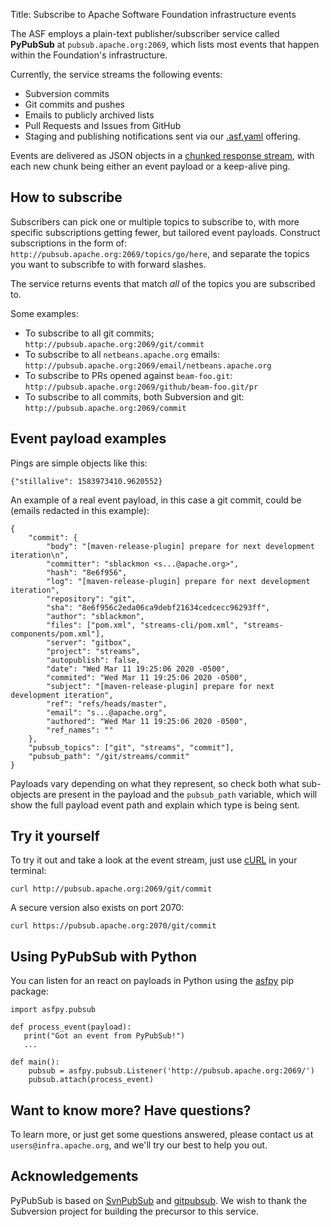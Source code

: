 Title: Subscribe to Apache Software Foundation infrastructure events

The ASF employs a plain-text publisher/subscriber service called **PyPubSub** at `pubsub.apache.org:2069`, which lists most events that happen within the Foundation's infrastructure.

Currently, the service streams the following events:

* Subversion commits
* Git commits and pushes
* Emails to publicly archived lists
* Pull Requests and Issues from GitHub
* Staging and publishing notifications sent via our [.asf.yaml](https://s.apache.org/asfyaml) offering.

Events are delivered as JSON objects in a <a href="https://en.wikipedia.org/wiki/Chunked_transfer_encoding" target="_blank">chunked response stream</a>, with each new chunk being either an event payload or a keep-alive ping. 

## How to subscribe
Subscribers can pick one or multiple topics to subscribe to, with more specific subscriptions getting fewer, but tailored event payloads. Construct subscriptions in the form of: `http://pubsub.apache.org:2069/topics/go/here`, and separate the topics you want to subscribfe to with forward slashes. 

The service returns events that match _all_ of the topics you are subscribed to.

Some examples:

* To subscribe to all git commits; `http://pubsub.apache.org:2069/git/commit`
* To subscribe to all `netbeans.apache.org` emails: `http://pubsub.apache.org:2069/email/netbeans.apache.org`
* To subscribe to PRs opened against `beam-foo.git`: `http://pubsub.apache.org:2069/github/beam-foo.git/pr`
* To subscribe to all commits, both Subversion and git: `http://pubsub.apache.org:2069/commit`

## Event payload examples

Pings are simple objects like this:
~~~
{"stillalive": 1583973410.9620552}
~~~

An example of a real event payload, in this case a git commit, could be (emails redacted in this example):

~~~
{
	"commit": {
		"body": "[maven-release-plugin] prepare for next development iteration\n",
		"committer": "sblackmon <s...@apache.org>",
		"hash": "8e6f956",
		"log": "[maven-release-plugin] prepare for next development iteration",
		"repository": "git",
		"sha": "8e6f956c2eda06ca9debf21634cedcecc96293ff",
		"author": "sblackmon",
		"files": ["pom.xml", "streams-cli/pom.xml", "streams-components/pom.xml"],
		"server": "gitbox",
		"project": "streams",
		"autopublish": false,
		"date": "Wed Mar 11 19:25:06 2020 -0500",
		"commited": "Wed Mar 11 19:25:06 2020 -0500",
		"subject": "[maven-release-plugin] prepare for next development iteration",
		"ref": "refs/heads/master",
		"email": "s...@apache.org",
		"authored": "Wed Mar 11 19:25:06 2020 -0500",
		"ref_names": ""
	},
	"pubsub_topics": ["git", "streams", "commit"],
	"pubsub_path": "/git/streams/commit"
}
~~~

Payloads vary depending on what they represent, so check both what sub-objects are present in the payload and the `pubsub_path` variable, which will show the full payload event path and explain which type is being sent.

## Try it yourself
To try it out and take a look at the event stream, just use [cURL](https://en.wikipedia.org/wiki/CURL) in your terminal:
~~~
curl http://pubsub.apache.org:2069/git/commit

~~~

A secure version also exists on port 2070:
~~~
curl https://pubsub.apache.org:2070/git/commit
~~~

## Using PyPubSub with Python
You can listen for an react on payloads in Python using the [asfpy](https://pypi.org/project/asfpy/) pip package:
~~~
import asfpy.pubsub

def process_event(payload):
   print("Got an event from PyPubSub!")
   ...

def main():
    pubsub = asfpy.pubsub.Listener('http://pubsub.apache.org:2069/')
    pubsub.attach(process_event)

~~~

## Want to know more? Have questions?
To learn more, or just get some questions answered, please contact us at `users@infra.apache.org`, and we'll try our best to help you out.

## Acknowledgements
PyPubSub is based on [SvnPubSub](https://paul.querna.org/articles/2010/10/22/evolution-of-apaches-websites/)
and [gitpubsub](https://www.apache.org/dev/gitpubsub.html). We wish to thank the Subversion project for building the precursor to this service.
